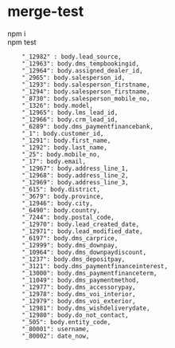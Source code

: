 # merge-test
npm i <br>
npm test


        "_12982" : body.lead_source, 
        "_12963": body.dms_tempbookingid,
        "_12964": body.assigned_dealer_id,
        "_2965": body.salesperson_id,
        "_1293": body.salesperson_firstname,
        "_1294": body.salesperson_firstname,
        "_8730": body.salesperson_mobile_no,
        "_1326": body.model,
        "_12965": body.lms_lead_id,
        "_12966": body.crm_lead_id,
        "_6289": body.dms_paymentfinancebank,
        "_1": body.customer_id,
        "_1291": body.first_name,
        "_1292": body.last_name,
        "_25": body.mobile_no,
        "_17": body.email,
        "_12967": body.address_line_1,
        "_12968": body.address_line_2,
        "_12969": body.address_line_3,
        "_615": body.district,
        "_3679": body.province,
        "_12946": body.city,
        "_6490": body.country,
        "_7244": body.postal_code,
        "_12970": body.lead_created_date,
        "_12971": body.lead_modified_date,
        "_6197": body.dms_carprice,
        "_12999": body.dms_downpay,
        "_10964": body.dms_downpaydiscount,
        "_1237": body.dms_depositpay,
        "_3121": body.dms_paymentfinanceinterest,
        "_13000": body.dms_paymentfinanceterm,
        "_11049": body.dms_paymentmethod,
        "_12977": body.dms_accessorypay,
        "_12978": body.dms_voi_interior,
        "_12979": body.dms_voi_exterior,
        "_12981": body.dms_wishdeliverydate,
        "_12980": body.do_not_contact,
        "_505": body.entity_code,
        "_80001": username,
        "_80002": date_now,

